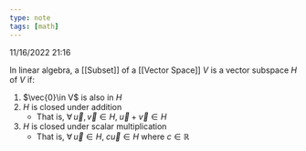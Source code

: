 ```yaml
---
type: note
tags: [math]
---
```

11/16/2022 21:16

  

In linear algebra, a [[Subset]] of a [[Vector Space]] $V$ is a vector subspace $H$ of $V$ if:

1. $\vec{0}\in V$ is also in $H$
2. $H$ is closed under addition
	- That is, $\forall\,\vec{u},\vec{v}\in H,\;\vec{u}+\vec{v}\in H$
3. $H$ is closed under scalar multiplication
	- That is, $\forall\,\vec{u}\in H,\;c\vec{u}\in H$ where $c\in\mathbb{R}$ 

